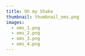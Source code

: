 ```yaml
---
title: Oh my Shake
thumbnail: thumbnail_oms.png
images:
  - oms_1.png
  - oms_2.png
  - oms_3.png
  - oms_4.png
---
```

